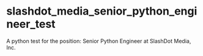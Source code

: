 # slashdot_media_senior_python_engineer_test
A python test for the position: Senior Python Engineer at SlashDot Media, Inc.
